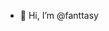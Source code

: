 - 👋 Hi, I’m @fanttasy

<!---
fanttasy/fanttasy is a ✨ special ✨ repository because its `README.md` (this file) appears on your GitHub profile.
You can click the Preview link to take a look at your changes.
--->
